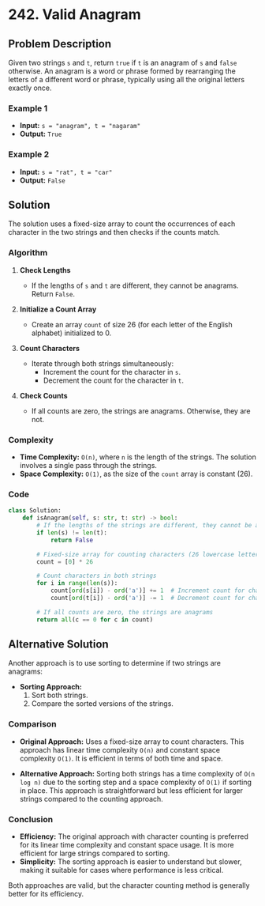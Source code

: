 # 242. Valid Anagram

## Problem Description
Given two strings `s` and `t`, return `true` if `t` is an anagram of `s` and `false` otherwise. An anagram is a word or phrase formed by rearranging the letters of a different word or phrase, typically using all the original letters exactly once.

### Example 1
- **Input:** `s = "anagram", t = "nagaram"`
- **Output:** `True`

### Example 2
- **Input:** `s = "rat", t = "car"`
- **Output:** `False`

## Solution
The solution uses a fixed-size array to count the occurrences of each character in the two strings and then checks if the counts match.

### Algorithm

1. **Check Lengths**
   - If the lengths of `s` and `t` are different, they cannot be anagrams. Return `False`.

2. **Initialize a Count Array**
   - Create an array `count` of size 26 (for each letter of the English alphabet) initialized to 0.

3. **Count Characters**
   - Iterate through both strings simultaneously:
     - Increment the count for the character in `s`.
     - Decrement the count for the character in `t`.

4. **Check Counts**
   - If all counts are zero, the strings are anagrams. Otherwise, they are not.

### Complexity
- **Time Complexity:** `O(n)`, where `n` is the length of the strings. The solution involves a single pass through the strings.
- **Space Complexity:** `O(1)`, as the size of the `count` array is constant (26).

### Code

```python
class Solution:
    def isAnagram(self, s: str, t: str) -> bool:
        # If the lengths of the strings are different, they cannot be anagrams
        if len(s) != len(t):
            return False

        # Fixed-size array for counting characters (26 lowercase letters)
        count = [0] * 26

        # Count characters in both strings
        for i in range(len(s)):
            count[ord(s[i]) - ord('a')] += 1  # Increment count for character in s
            count[ord(t[i]) - ord('a')] -= 1  # Decrement count for character in t

        # If all counts are zero, the strings are anagrams
        return all(c == 0 for c in count)
```

## Alternative Solution
Another approach is to use sorting to determine if two strings are anagrams:
- **Sorting Approach:**
  1. Sort both strings.
  2. Compare the sorted versions of the strings.

### Comparison

- **Original Approach:** Uses a fixed-size array to count characters. This approach has linear time complexity `O(n)` and constant space complexity `O(1)`. It is efficient in terms of both time and space.

- **Alternative Approach:** Sorting both strings has a time complexity of `O(n log n)` due to the sorting step and a space complexity of `O(1)` if sorting in place. This approach is straightforward but less efficient for larger strings compared to the counting approach.

### Conclusion
- **Efficiency:** The original approach with character counting is preferred for its linear time complexity and constant space usage. It is more efficient for large strings compared to sorting.
- **Simplicity:** The sorting approach is easier to understand but slower, making it suitable for cases where performance is less critical.

Both approaches are valid, but the character counting method is generally better for its efficiency.
